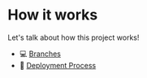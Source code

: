 # How it works

Let's talk about how this project works!

- 💻 [Branches](/docs/contributor/branch.md)
- 🚀 [Deployment Process](/docs/contributor/deployment.md)
